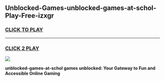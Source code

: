 
## Unblocked-Games-unblocked-games-at-schol-Play-Free-izxgr
<h3>
<a href="https://premium76.site?title=unblocked-games-at-schol&ref=18A1">CLICK TO PLAY</a></h3>
<hr>

<h3>
<a href="https://premium76.site?title=unblocked-games-at-schol&ref=18A1">CLICK 2 PLAY</a>
  
</h3>

<a href="https://premium76.site?title=unblocked-games-at-schol&ref=18A1"><img src="https://clearcache.store/games.png"></a>


**unblocked-games-at-schol games unblocked: Your Gateway to Fun and Accessible Online Gaming**

